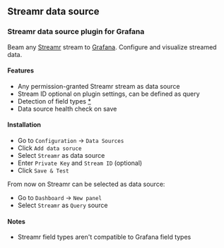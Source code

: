 ## Streamr data source
### Streamr data source plugin for Grafana

Beam any [Streamr](https://streamr.network) stream to [Grafana](https://grafana.com). Configure and visualize streamed data.

#### Features
* Any permission-granted Streamr stream as data source
* Stream ID optional on plugin settings, can be defined as query
* Detection of field types [*](#notes)
* Data source health check on save

#### Installation
* Go to `Configuration` → `Data Sources`
* Click `Add data soruce`
* Select `Streamr` as data source
* Enter `Private Key` and `Stream ID` (optional)
* Click `Save & Test`

From now on Streamr can be selected as data source:
* Go to `Dashboard` → `New panel`
* Select `Streamr` as `Query` source

#### Notes
* Streamr field types aren't compatible to Grafana field types
